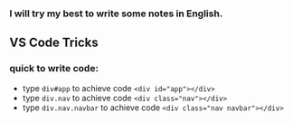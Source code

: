 ### I will try my best to write some notes in English.

## VS Code Tricks
### quick to write code:
- type `div#app` to achieve code `<div id="app"></div>`
- type `div.nav` to achieve code `<div class="nav"></div>`
- type `div.nav.navbar` to achieve code `<div class="nav navbar"></div>`
